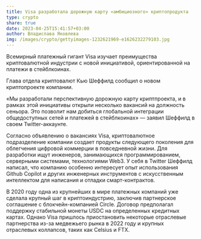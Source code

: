 ```yaml
---
title: Visa разработала дорожную карту «амбициозного» криптопродукта
type: crypto
share: true
date: 2023-04-25T15:41:57+03:00
author: Владислава Яковлева
img: /images/crypto/gettyimages-1232621969-e1626232279103.jpg
---
```

Всемирный платежный гигант Visa изучает преимущества криптовалютной индустрии с новой инициативой, ориентированной на платежи в стейблкоинах.



Глава отдела криптовалют Кью Шеффилд сообщил о новом криптопроекте компании.



«Мы разработали перспективную дорожную карту криптпроекта, и в рамках этой инициативы открыли несколько вакансий на должность сеньора. Это позволит нам добиться глобальной интеграции общедоступных сетей и платежей в стейблкоинах» — заявил Шеффилд в своем Twitter-аккаунте.



Согласно объявлению о вакансиях Visa, криптовалютное подразделение компании создает продукты следующего поколения для облегчения цифровой коммерции в повседневной жизни. Для разработки ищут инженеров, занимающихся программированием, серверными системами, технологиями Web3. У себя в Twitter Шеффилд написал, что компанию особенно интересует опыт использования Github Copilot и других инженерных инструментов с искусственным интеллектом для написания и отладки смарт-контрактов.



В 2020 году одна из крупнейших в мире платежных компаний уже сделала крупный шаг в криптоиндустрию, заключив партнерское соглашение с блокчейн-компанией Circle. Договор предполагал поддержку стабильной монеты USDC на определенных кредитных картах. Однако Visa пришлось приостановить некоторые отраслевые партнерства из-за медвежьего рынка в 2022 году и крупных отраслевых коллапсов, таких как Celsius и FTX.
